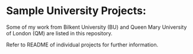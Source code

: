 # Sample University Projects:
Some of my work from Bilkent University (BU) and Queen Mary University of London (QM) are listed in this repository.

Refer to README of individual projects for further information.
